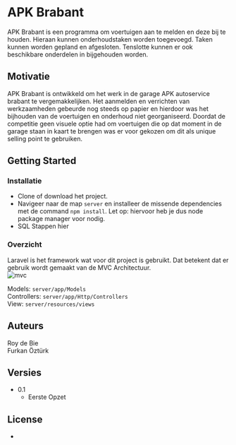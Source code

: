 # APK Brabant

APK Brabant is een programma om voertuigen aan te melden en deze bij te houden. Hieraan kunnen onderhoudstaken worden toegevoegd. 
Taken kunnen worden gepland en afgesloten. Tenslotte kunnen er ook beschikbare onderdelen in bijgehouden worden.

## Motivatie

APK Brabant is ontwikkeld om het werk in de garage APK autoservice brabant te vergemakkelijken. Het aanmelden en verrichten van werkzaamheden gebeurde nog steeds op papier en hierdoor was het bijhouden van de voertuigen en onderhoud niet georganiseerd. 
Doordat de competitie geen visuele optie had om voertuigen die op dat moment in de garage staan in kaart te brengen was er voor gekozen om dit als unique selling point te gebruiken.

## Getting Started

### Installatie

* Clone of download het project.
* Navigeer naar de map `server` en installeer de missende dependencies met de command `npm install`. Let op: hiervoor heb je dus node package manager voor nodig.
* SQL Stappen hier

### Overzicht

Laravel is het framework wat voor dit project is gebruikt. Dat betekent dat er gebruik wordt gemaakt van de MVC Architectuur. <br>
![mvc](https://user-images.githubusercontent.com/50831308/144837058-9a61e086-bbf5-461e-bb45-a88493859aa4.jpg)<br>

Models: `server/app/Models` <br>
Controllers: `server/app/Http/Controllers` <br>
View: `server/resources/views` <br>


## Auteurs

Roy de Bie <br>
Furkan Öztürk

## Versies

* 0.1
    * Eerste Opzet

## License

-
